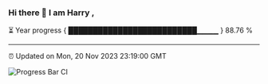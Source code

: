 ### Hi there 👋 I am Harry , 

⏳ Year progress { ██████████████████████████▁▁▁▁ } 88.76 %

---

⏰ Updated on Mon, 20 Nov 2023 23:19:00 GMT

![Progress Bar CI](https://github.com/duykhang68/duykhang68/workflows/Progress%20Bar%20CI/badge.svg)
